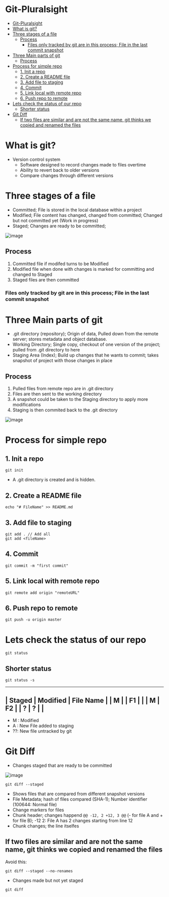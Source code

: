 # Git-Pluralsight

- [Git-Pluralsight](#git-pluralsight)
- [What is git?](#what-is-git-)
- [Three stages of a file](#three-stages-of-a-file)
  * [Process](#process)
    + [Files only tracked by git are in this process; File in the last commit snapshot](#files-only-tracked-by-git-are-in-this-process--file-in-the-last-commit-snapshot)
- [Three Main parts of git](#three-main-parts-of-git)
  * [Process](#process-1)
- [Process for simple repo](#process-for-simple-repo)
  * [1. Init a repo](#1-init-a-repo)
  * [2. Create a README file](#2-create-a-readme-file)
  * [3. Add file to staging](#3-add-file-to-staging)
  * [4. Commit](#4-commit)
  * [5. Link local with remote repo](#5-link-local-with-remote-repo)
  * [6. Push repo to remote](#6-push-repo-to-remote)
- [Lets check the status of our repo](#lets-check-the-status-of-our-repo)
  * [Shorter status](#shorter-status)
- [Git Diff](#git-diff)
  * [If two files are similar and are not the same name, git thinks we copied and renamed the files](#if-two-files-are-similar-and-are-not-the-same-name--git-thinks-we-copied-and-renamed-the-files)

# What is git?
 - Version control system 
   - Software designed to record changes made to files overtime
   - Ability to revert back to older versions
   - Compare changes through different versions

# Three stages of a file
 - Committed; File is stored in the local database within a project
 - Modified;  File content has changed, changed from committed; Changed but not committed yet (Work in progress)
 - Staged;    Changes are ready to be committed; 

![image](https://user-images.githubusercontent.com/45315180/113683456-84c21380-96c4-11eb-9e60-6bc23311c903.png)


## Process 
 1. Committed file if modifed turns to be Modified
 2. Modified file when done with changes is marked for committing and changed to Staged
 3. Staged files are then committed
### Files only tracked by git are in this process; File in the last commit snapshot

# Three Main parts of git
 - .git directory (repository); Origin of data, Pulled down from the remote server; stores metadata and object database.
 - Working Directory; Single copy, checkout of one version of the project; pulled from .git directory to here
 - Staging Area (Index); Build up changes that he wants to commit; takes snapshot of project with those changes in place
## Process
 1. Pulled files from remote repo are in .git directory
 2. Files are then sent to the working directory
 3. A snapshot could be taken to the Staging directory to apply more modifications
 4. Staging is then commited back to the .git directory
 
 ![image](https://user-images.githubusercontent.com/45315180/113676217-766ff980-96bc-11eb-920d-1e35599d6d30.png)

# Process for simple repo
## 1. Init a repo
```
git init
```
 - A .git directory is created and is hidden.

## 2. Create a README file
```
echo "# FileName" >> README.md
```

## 3. Add file to staging
```
git add . // Add all
git add <fileName>
```
## 4. Commit
```
git commit -m "first commit"
```

## 5. Link local with remote repo
```
git remote add origin "remoteURL"
```

## 6. Push repo to remote
```
git push -u origin master
```

# Lets check the status of our repo
```
git status
```

## Shorter status
```
git status -s
```
 _________________________________
 | Staged | Modified | File Name |
 |   M    |          |     F1    |
 |        |     M    |     F2    |
 |   ?    |     ?    |           |
 --------------------------------- 
 - M : Modified
 - A : New File added to staging
 - ??: New file untracked by git

# Git Diff 
 - Changes staged that are ready to be committed

![image](https://user-images.githubusercontent.com/45315180/113685543-a7edc280-96c6-11eb-88fb-c7c33947c635.png)

 ```
 git diff --staged
 ```
   - Shows files that are compared from different snapshot versions
   - File Metadata; hash of files compared (SHA-1); Number identifier (100644: Normal file)
   - Change markers for files
   - Chunk header; changes happend `@@ -12, 2 +12, 3 @@` (- for file A and + for file B); -12 2: File A has 2 changes starting from line 12
   - Chunk changes; the line itselfes
 ## If two files are similar and are not the same name, git thinks we copied and renamed the files
 Avoid this:
 ```
 git diff --staged --no-renames
 ```
 
 - Changes made but not yet staged
 ```
 git diff
 ```

